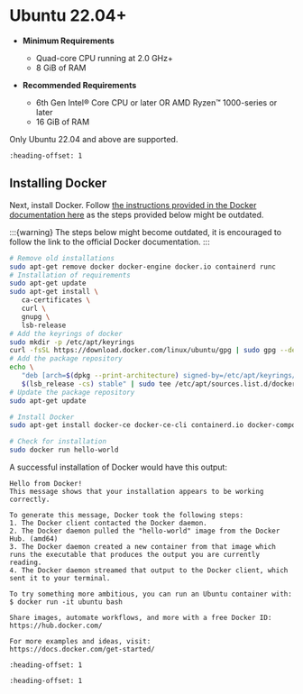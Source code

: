 # Ubuntu 22.04+

* **Minimum Requirements**
    * Quad-core CPU running at 2.0 GHz+
    * 8 GiB of RAM
    
* **Recommended Requirements**
    * 6th Gen Intel® Core CPU or later OR AMD Ryzen™️ 1000-series or later
    * 16 GiB of RAM

Only Ubuntu 22.04 and above are supported.

```{include} ../_ubuntu_packages.md
:heading-offset: 1

```

## Installing Docker

Next, install Docker.
Follow [the instructions provided in the Docker documentation here](https://docs.docker.com/engine/install/ubuntu/) as the steps provided below might be outdated.

:::{warning}
The steps below might become outdated, it is encouraged to follow the link to the official Docker documentation.
:::

```sh
# Remove old installations
sudo apt-get remove docker docker-engine docker.io containerd runc
# Installation of requirements
sudo apt-get update
sudo apt-get install \
   ca-certificates \
   curl \
   gnupg \
   lsb-release
# Add the keyrings of docker
sudo mkdir -p /etc/apt/keyrings
curl -fsSL https://download.docker.com/linux/ubuntu/gpg | sudo gpg --dearmor -o /etc/apt/keyrings/docker.gpg
# Add the package repository
echo \
   "deb [arch=$(dpkg --print-architecture) signed-by=/etc/apt/keyrings/docker.gpg] https://download.docker.com/linux/ubuntu \
   $(lsb_release -cs) stable" | sudo tee /etc/apt/sources.list.d/docker.list > /dev/null
# Update the package repository
sudo apt-get update

# Install Docker
sudo apt-get install docker-ce docker-ce-cli containerd.io docker-compose-plugin

# Check for installation
sudo docker run hello-world
```

A successful installation of Docker would have this output:

```
Hello from Docker!
This message shows that your installation appears to be working correctly.

To generate this message, Docker took the following steps:
1. The Docker client contacted the Docker daemon.
2. The Docker daemon pulled the "hello-world" image from the Docker Hub. (amd64)
3. The Docker daemon created a new container from that image which runs the executable that produces the output you are currently reading.
4. The Docker daemon streamed that output to the Docker client, which sent it to your terminal.

To try something more ambitious, you can run an Ubuntu container with:
$ docker run -it ubuntu bash

Share images, automate workflows, and more with a free Docker ID:
https://hub.docker.com/

For more examples and ideas, visit:
https://docs.docker.com/get-started/
```

```{include} docker_no_root.md
:heading-offset: 1

```

```{include} _common.md
:heading-offset: 1

```
